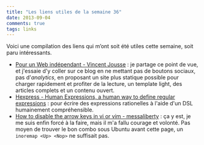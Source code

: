 ```yaml
---
title: "Les liens utiles de la semaine 36"
date: 2013-09-04
comments: true
tags: links
---
```

Voici une compilation des liens qui m’ont soit été utiles cette semaine, soit paru intéressants.

- [Pour un Web indépendant - Vincent Jousse](http://vincent.jousse.org/pour-un-web-independant/) : je partage ce point de vue, et j'essaie d'y coller sur ce blog en ne mettant pas de boutons sociaux, pas d'_analytics_, en proposant un site plus statique possible pour charger rapidement et profiter de la lecture, un template light, des articles complets et un contenu ouvert.
- [Hexpress - Human Expressions, a human way to define regular expressions](http://krainboltgreene.github.io/hexpress/) : pour écrire des expressions rationelles à l'aide d'un DSL humainement compréhensible.
- [How to disable the arrow keys in vi or vim - messaliberty](http://www.messaliberty.com/2009/01/how-to-disable-the-arrow-keys-in-vi-or-vim/) : ça y est, je me suis enfin forcé à la faire, mais il m'a fallu courage et volonté. Pas moyen de trouver le bon combo sous Ubuntu avant cette page, un ```inoremap <Up> <Nop>``` ne suffisait pas.
